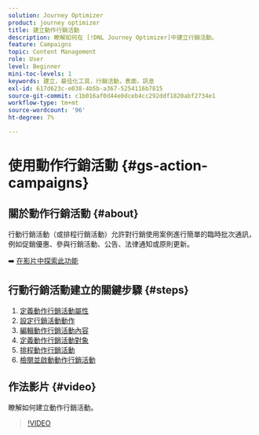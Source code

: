 ```yaml
---
solution: Journey Optimizer
product: journey optimizer
title: 建立動作行銷活動
description: 瞭解如何在 [!DNL Journey Optimizer]中建立行銷活動。
feature: Campaigns
topic: Content Management
role: User
level: Beginner
mini-toc-levels: 1
keywords: 建立，最佳化工具，行銷活動，表面，訊息
exl-id: 617d623c-e038-4b5b-a367-5254116b7815
source-git-commit: c1b016af0d44e0dceb4cc292ddf1820abf2734e1
workflow-type: tm+mt
source-wordcount: '96'
ht-degree: 7%

---
```



# 使用動作行銷活動 {#gs-action-campaigns}

## 關於動作行銷活動 {#about}

行動行銷活動（或排程行銷活動）允許對行銷使用案例進行簡單的臨時批次通訊，例如促銷優惠、參與行銷活動、公告、法律通知或原則更新。

➡️ [在影片中探索此功能](#video)

## 行動行銷活動建立的關鍵步驟 {#steps}

1. [定義動作行銷活動屬性](campaign-properties.md)
1. [設定行銷活動動作](campaign-action.md)
1. [編輯動作行銷活動內容](campaign-content.md)
1. [定義動作行銷活動對象](campaign-audience.md)
1. [排程動作行銷活動](campaign-schedule.md)
1. [檢閱並啟動動作行銷活動](review-activate-campaign.md)

## 作法影片 {#video}

瞭解如何建立動作行銷活動。

>[!VIDEO](https://video.tv.adobe.com/v/346680?quality=12)
